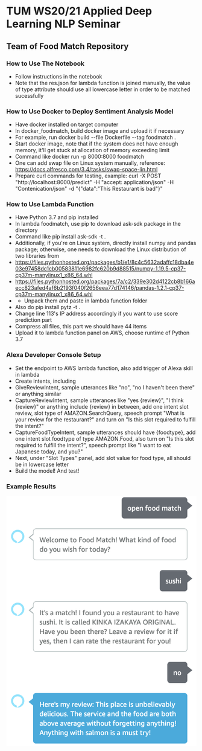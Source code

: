 # TUM WS20/21 Applied Deep Learning NLP Seminar
## Team of Food Match Repository

### How to Use The Notebook
- Follow instructions in the notebook
- Note that the res.json for lambda function is joined manually, the value of type attribute should use all lowercase letter in order to be matched sucessfully

### How to Use Docker to Deploy Sentiment Analysis Model
- Have docker installed on target computer
- In docker_foodmatch, build docker image and upload it if necessary
- For example, run docker build --file Dockerfile --tag foodmatch .
- Start docker image, note that if the system does not have enough memory, it'll get stuck at allocation of memory exceeding limit
- Command like docker run -p 8000:8000 foodmatch
- One can add swap file on Linux system manually, reference: https://docs.alfresco.com/3.4/tasks/swap-space-lin.html 
- Prepare curl commands for testing, example: curl -X POST "http://localhost:8000/predict" -H "accept: application/json" -H "Contenication/json" -d "{\"data\":\"This Restaurant is bad\"}"

### How to Use Lambda Function
- Have Python 3.7 and pip installed
- In lambda foodmatch, use pip to download ask-sdk package in the directory
- Command like pip install ask-sdk -t .
- Additionally, if you're on Linux system, directly install numpy and pandas package; otherwise, one needs to download the Linux distribution of two libraries from
- https://files.pythonhosted.org/packages/b1/e1/8c4c5632adaffc18dba4e03e97458dc1cb00583811e6982fc620b9d88515/numpy-1.19.5-cp37-cp37m-manylinux1_x86_64.whl
- https://files.pythonhosted.org/packages/7a/c2/339e302d4122cb8b166aecc823afed4af6b2193f040f2656eea77d174146/pandas-1.2.1-cp37-cp37m-manylinux1_x86_64.whl
- - Unpack them and paste in lambda function folder
- Also do pip install pytz -t .
- Change line 113's IP address accordingly if you want to use score prediction part
- Compress all files, this part we should have 44 items
- Upload it to lambda function panel on AWS, choose runtime of Python 3.7

### Alexa Developer Console Setup
- Set the endpoint to AWS lambda function, also add trigger of Alexa skill in lambda
- Create intents, including
- GiveReviewIntent, sample utterances like "no", "no I haven't been there" or anything similar
- CaptureReviewIntent, sample utterances like "yes {review}", "I think {review}" or anything include {review} in between, add one intent slot review, slot type of AMAZON.SearchQuery, speech prompt "What is your review for the restaurant?" and turn on "Is this slot required to fulfill the intent?"
- CaptureFoodTypeIntent, sample utterances should have {foodtype}, add one intent slot foodtype of type AMAZON.Food, also turn on "Is this slot required to fulfill the intent?", speech prompt like "I want to eat Japanese today, and you?"
- Next, under "Slot Types" panel, add slot value for food type, all should be in lowercase letter
- Build the model! And test!

### Example Results
<img src="https://github.com/mayayunx/foodmatch/blob/main/Example/sushi%20no.png" width="512">
